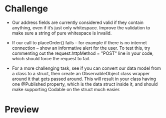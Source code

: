 # Challenge

* Our address fields are currently considered valid if they contain anything, even if it’s just only whitespace. Improve the validation to make sure a string of pure whitespace is invalid.

* If our call to placeOrder() fails – for example if there is no internet connection – show an informative alert for the user. To test this, try commenting out the request.httpMethod = "POST" line in your code, which should force the request to fail.
* For a more challenging task, see if you can convert our data model from a class to a struct, then create an ObservableObject class wrapper around it that gets passed around. This will result in your class having one @Published property, which is the data struct inside it, and should make supporting Codable on the struct much easier.

# Preview
